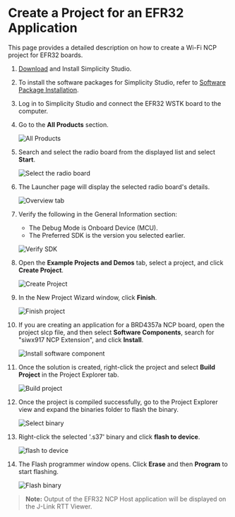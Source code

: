 # Create a Project for an EFR32 Application

This page provides a detailed description on how to create a Wi-Fi NCP project for EFR32 boards.

1. [Download](https://www.silabs.com/developers/simplicity-studio) and Install Simplicity Studio.

2. To install the software packages for Simplicity Studio, refer to [Software Package Installation](/matter/{build-docspace-version}/matter-prerequisites/software-requirements#installation-of-software-packages).

3. Log in to Simplicity Studio and connect the EFR32 WSTK board to the computer.

4. Go to the **All Products** section.

   ![All Products](images/ncp-all-products.png)

5. Search and select the radio board from the displayed list and select **Start**.

   ![Select the radio board](images/ncp-board-selection.png)

6. The Launcher page will display the selected radio board's details.

   ![Overview tab](images/overview-tab-efx32.png)

7. Verify the following in the General Information section:

   - The Debug Mode is Onboard Device (MCU).
   - The Preferred SDK is the version you selected earlier.

   ![Verify SDK](images/create-project-verify-efx-general-information.png)

8. Open the **Example Projects and Demos** tab, select a project, and click **Create Project**.

   ![Create Project](images/ncp-proj-create.png)

9. In the New Project Wizard window, click **Finish**.

   ![Finish project](images/ncp-proj-config.png)

10. If you are creating an application for a BRD4357a NCP board, open the project slcp file, and then select **Software Components**, search for "siwx917 NCP Extension", and click **Install**.

    ![Install software component](images/ncp-brd4357a-component.png)

11. Once the solution is created, right-click the project and select **Build Project** in the Project Explorer tab.

    ![Build project](images/ncp-build-proj.png)

12. Once the project is compiled successfully, go to the Project Explorer view and expand the binaries folder to flash the binary.

    ![Select binary](images/ncp-binary-selection.png)

13. Right-click the selected '.s37' binary and click **flash to device**.

    ![flash to device](images/ncp-flash-binary.png)

14. The Flash programmer window opens. Click **Erase** and then **Program** to start flashing.

    ![Flash binary](images/ncp-flash-binary-efr32.png)

>**Note:** Output of the EFR32 NCP Host application will be displayed on the J-Link RTT Viewer.
